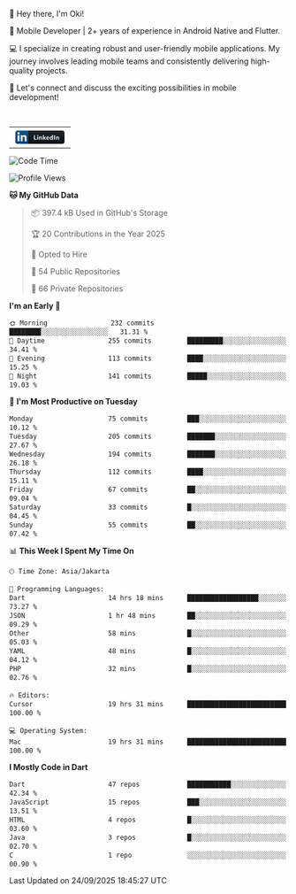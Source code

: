 <p>
 👋 Hey there, I'm Oki!

🚀 Mobile Developer | 2+ years of experience in Android Native and Flutter.

💻 I specialize in creating robust and user-friendly mobile applications. My journey involves leading mobile teams and consistently delivering high-quality projects.

🔗 Let's connect and discuss the exciting possibilities in mobile development!

<br>

<table style="border:none; border-collapse:collapse; cellspacing:0; cellpadding:0">
    <tr>
        <td>
           <a href="https://www.linkedin.com/in/oki-6ba305173/" target="_blank">
              <img src="https://github.com/inisialkey/inisialkey/blob/main/assets/linkedin.svg" alt="LinkedIn" style="vertical-align:top; margin:4px" height=24>
          </a>
        </td>
    </tr>
</table>

<!-- <br>

<!--START_SECTION:waka-->
![Code Time](http://img.shields.io/badge/Code%20Time-1%2C485%20hrs%2025%20mins-blue)

![Profile Views](http://img.shields.io/badge/Profile%20Views-0-blue)

**🐱 My GitHub Data** 

> 📦 397.4 kB Used in GitHub's Storage 
 > 
> 🏆 20 Contributions in the Year 2025
 > 
> 💼 Opted to Hire
 > 
> 📜 54 Public Repositories 
 > 
> 🔑 66 Private Repositories 
 > 
**I'm an Early 🐤** 

```text
🌞 Morning                232 commits         ████████░░░░░░░░░░░░░░░░░   31.31 % 
🌆 Daytime                255 commits         █████████░░░░░░░░░░░░░░░░   34.41 % 
🌃 Evening                113 commits         ████░░░░░░░░░░░░░░░░░░░░░   15.25 % 
🌙 Night                  141 commits         █████░░░░░░░░░░░░░░░░░░░░   19.03 % 
```
📅 **I'm Most Productive on Tuesday** 

```text
Monday                   75 commits          ███░░░░░░░░░░░░░░░░░░░░░░   10.12 % 
Tuesday                  205 commits         ███████░░░░░░░░░░░░░░░░░░   27.67 % 
Wednesday                194 commits         ███████░░░░░░░░░░░░░░░░░░   26.18 % 
Thursday                 112 commits         ████░░░░░░░░░░░░░░░░░░░░░   15.11 % 
Friday                   67 commits          ██░░░░░░░░░░░░░░░░░░░░░░░   09.04 % 
Saturday                 33 commits          █░░░░░░░░░░░░░░░░░░░░░░░░   04.45 % 
Sunday                   55 commits          ██░░░░░░░░░░░░░░░░░░░░░░░   07.42 % 
```


📊 **This Week I Spent My Time On** 

```text
🕑︎ Time Zone: Asia/Jakarta

💬 Programming Languages: 
Dart                     14 hrs 18 mins      ██████████████████░░░░░░░   73.27 % 
JSON                     1 hr 48 mins        ██░░░░░░░░░░░░░░░░░░░░░░░   09.29 % 
Other                    58 mins             █░░░░░░░░░░░░░░░░░░░░░░░░   05.03 % 
YAML                     48 mins             █░░░░░░░░░░░░░░░░░░░░░░░░   04.12 % 
PHP                      32 mins             █░░░░░░░░░░░░░░░░░░░░░░░░   02.76 % 

🔥 Editors: 
Cursor                   19 hrs 31 mins      █████████████████████████   100.00 % 

💻 Operating System: 
Mac                      19 hrs 31 mins      █████████████████████████   100.00 % 
```

**I Mostly Code in Dart** 

```text
Dart                     47 repos            ███████████░░░░░░░░░░░░░░   42.34 % 
JavaScript               15 repos            ███░░░░░░░░░░░░░░░░░░░░░░   13.51 % 
HTML                     4 repos             █░░░░░░░░░░░░░░░░░░░░░░░░   03.60 % 
Java                     3 repos             █░░░░░░░░░░░░░░░░░░░░░░░░   02.70 % 
C                        1 repo              ░░░░░░░░░░░░░░░░░░░░░░░░░   00.90 % 
```




 Last Updated on 24/09/2025 18:45:27 UTC
<!--END_SECTION:waka-->